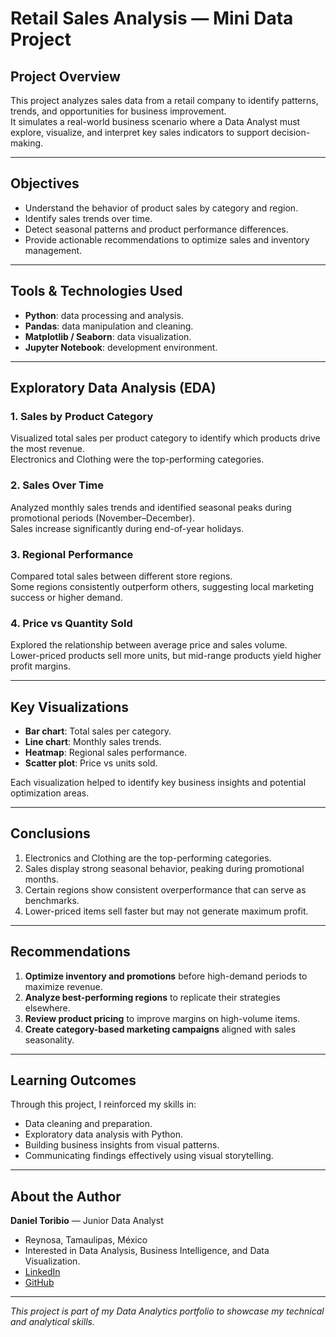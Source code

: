 # Retail Sales Analysis — Mini Data Project  

## Project Overview  
This project analyzes sales data from a retail company to identify patterns, trends, and opportunities for business improvement.  
It simulates a real-world business scenario where a Data Analyst must explore, visualize, and interpret key sales indicators to support decision-making.

---

## Objectives  
- Understand the behavior of product sales by category and region.  
- Identify sales trends over time.  
- Detect seasonal patterns and product performance differences.  
- Provide actionable recommendations to optimize sales and inventory management.  

---

## Tools & Technologies Used  
- **Python**: data processing and analysis.  
- **Pandas**: data manipulation and cleaning.  
- **Matplotlib / Seaborn**: data visualization.  
- **Jupyter Notebook**: development environment.  

---

## Exploratory Data Analysis (EDA)

### 1. Sales by Product Category  
Visualized total sales per product category to identify which products drive the most revenue.  
 Electronics and Clothing were the top-performing categories.

### 2. Sales Over Time  
Analyzed monthly sales trends and identified seasonal peaks during promotional periods (November–December).  
 Sales increase significantly during end-of-year holidays.

### 3. Regional Performance  
Compared total sales between different store regions.  
 Some regions consistently outperform others, suggesting local marketing success or higher demand.

### 4. Price vs Quantity Sold  
Explored the relationship between average price and sales volume.  
 Lower-priced products sell more units, but mid-range products yield higher profit margins.

---

## Key Visualizations  
- **Bar chart**: Total sales per category.  
- **Line chart**: Monthly sales trends.  
- **Heatmap**: Regional sales performance.  
- **Scatter plot**: Price vs units sold.  

Each visualization helped to identify key business insights and potential optimization areas.

---

## Conclusions  

1. Electronics and Clothing are the top-performing categories.  
2. Sales display strong seasonal behavior, peaking during promotional months.  
3. Certain regions show consistent overperformance that can serve as benchmarks.  
4. Lower-priced items sell faster but may not generate maximum profit.

---

## Recommendations  

1. **Optimize inventory and promotions** before high-demand periods to maximize revenue.  
2. **Analyze best-performing regions** to replicate their strategies elsewhere.  
3. **Review product pricing** to improve margins on high-volume items.  
4. **Create category-based marketing campaigns** aligned with sales seasonality.

---

## Learning Outcomes  
Through this project, I reinforced my skills in:
- Data cleaning and preparation.  
- Exploratory data analysis with Python.  
- Building business insights from visual patterns.  
- Communicating findings effectively using visual storytelling.  

---

## About the Author  
**Daniel Toribio** — Junior Data Analyst  
- Reynosa, Tamaulipas, México  
- Interested in Data Analysis, Business Intelligence, and Data Visualization.  
- [LinkedIn](https://www.linkedin.com/in/alberhy)  
- [GitHub](https://github.com/Thoribiod/Thoribiod)

---

*This project is part of my Data Analytics portfolio to showcase my technical and analytical skills.*
